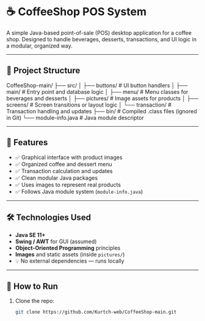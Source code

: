 # ☕ CoffeeShop POS System

A simple Java-based point-of-sale (POS) desktop application for a coffee shop. Designed to handle beverages, desserts, transactions, and UI logic in a modular, organized way.

---

## 📁 Project Structure

CoffeeShop-main/
├── src/
│ ├── buttons/ # UI button handlers
│ ├── main/ # Entry point and database logic
│ ├── menu/ # Menu classes for beverages and desserts
│ ├── pictures/ # Image assets for products
│ ├── screens/ # Screen transitions or layout logic
│ └── transaction/ # Transaction handling and updates
├── bin/ # Compiled .class files (ignored in Git)
└── module-info.java # Java module descriptor



---

## 🚀 Features

- ✅ Graphical interface with product images
- ✅ Organized coffee and dessert menu
- ✅ Transaction calculation and updates
- ✅ Clean modular Java packages
- ✅ Uses images to represent real products
- ✅ Follows Java module system (`module-info.java`)

---

## 🛠️ Technologies Used

- **Java SE 11+**
- **Swing / AWT** for GUI (assumed)
- **Object-Oriented Programming** principles
- **Images** and static assets (inside `pictures/`)
- 💡 No external dependencies — runs locally

---

## 🧾 How to Run

1. Clone the repo:
   ```bash
   git clone https://github.com/Kurtch-web/CoffeeShop-main.git
